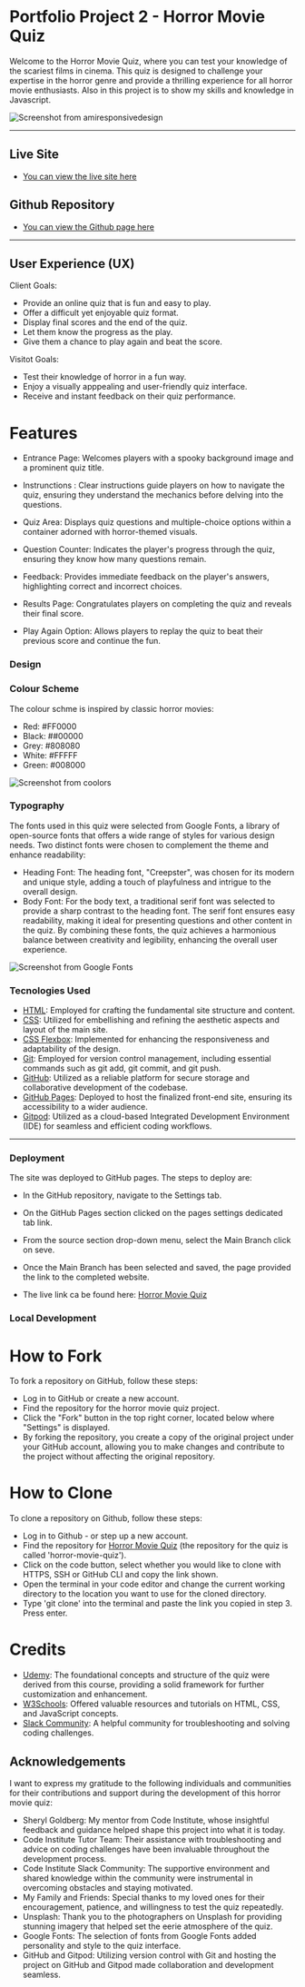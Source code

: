 # Portfolio Project 2 - Horror Movie Quiz

Welcome to the Horror Movie Quiz, where you can test your knowledge of the scariest films in cinema. This quiz is designed to challenge your expertise in the horror genre and provide a thrilling experience for all horror movie enthusiasts. Also in this project is to show my skills and knowledge in Javascript.

![Screenshot from amiresponsivedesign](docs/im-responsive.png)

---

## Live Site

- [You can view the live site here](https://miguelmurillog.github.io/horror-movie-quiz/)

## Github Repository

- [You can view the Github page here](https://github.com/MiguelMurilloG/horror-movie-quiz)

---

## User Experience (UX)

Client Goals:

- Provide an online quiz that is fun and easy to play.
- Offer a difficult yet enjoyable quiz format.
- Display final scores and the end of the quiz.
- Let them know the progress as the play.
- Give them a chance to play again and beat the score.

Visitot Goals:

- Test their knowledge of horror in a fun way.
- Enjoy a visually apppealing and user-friendly quiz interface.
- Receive and instant feedback on their quiz performance.


# Features 

- Entrance Page: Welcomes players with a spooky background image and a prominent quiz title.

- Instrunctions : Clear instructions guide players on how to navigate the quiz, ensuring they understand the mechanics before delving into the questions.
- Quiz Area: Displays quiz questions and multiple-choice options within a container adorned with horror-themed visuals.
- Question Counter: Indicates the player's progress through the quiz, ensuring they know how many questions remain.
- Feedback: Provides immediate feedback on the player's answers, highlighting correct and incorrect choices.
- Results Page: Congratulates players on completing the quiz and reveals their final score.
- Play Again Option: Allows players to replay the quiz to beat their previous score and continue the fun.

### Design

### Colour Scheme

The colour schme is inspired by classic horror movies:

- Red: #FF0000
- Black: ##00000
- Grey: #808080
- White: #FFFFF
- Green: #008000

![Screenshot from coolors](docs/colors.png)

### Typography

The fonts used in this quiz were selected from Google Fonts, a library of open-source fonts that offers a wide range of styles for various design needs. Two distinct fonts were chosen to complement the theme and enhance readability:

- Heading Font: The heading font, "Creepster", was chosen for its modern and unique style, adding a touch of playfulness and intrigue to the overall design.
- Body Font: For the body text, a traditional serif font was selected to provide a sharp contrast to the heading font. The serif font ensures easy readability, making it ideal for presenting questions and other content in the quiz.
By combining these fonts, the quiz achieves a harmonious balance between creativity and legibility, enhancing the overall user experience.

![Screenshot from Google Fonts](docs/font.png)

### Tecnologies Used

- [HTML](https://www.w3schools.com/html/default.asp): Employed for crafting the fundamental site structure and content.
- [CSS](https://www.w3schools.com/css/default.asp): Utilized for embellishing and refining the aesthetic aspects and layout of the main site.
- [CSS Flexbox](https://www.w3schools.com/css/css3_flexbox.asp): Implemented for enhancing the responsiveness and adaptability of the design.
- [Git](https://git-scm.com): Employed for version control management, including essential commands such as git add, git commit, and git push.
- [GitHub](https://github.com): Utilized as a reliable platform for secure storage and collaborative development of the codebase.
- [GitHub Pages](https://pages.github.com): Deployed to host the finalized front-end site, ensuring its accessibility to a wider audience.
- [Gitpod](https://gitpod.io/workspaces): Utilized as a cloud-based Integrated Development Environment (IDE) for seamless and efficient coding workflows.

---
### Deployment

The site was deployed to GitHub pages. The steps to deploy are:

- In the GitHub repository, navigate to the Settings tab.
- On the GitHub Pages section clicked on the pages settings dedicated tab link.
- From the source section drop-down menu, select the Main Branch click on seve.
- Once the Main Branch has been selected and saved, the page provided the link to the completed website.

- The live link ca be found here: [Horror Movie Quiz](https://miguelmurillog.github.io/horror-movie-quiz/)


### Local Development


# How to Fork

To fork a repository on GitHub, follow these steps:

- Log in to GitHub or create a new account.
- Find the repository for the horror movie quiz project.
- Click the "Fork" button in the top right corner, located below where "Settings" is displayed.
- By forking the repository, you create a copy of the original project under your GitHub account, allowing you to make changes and contribute to the project without affecting the original repository.

# How to Clone

To clone a repository on Github, follow these steps:

- Log in to Github - or step up a new account.
- Find the repository for [Horror Movie Quiz](https://github.com/MiguelMurilloG/horror-movie-quiz) (the repository for the quiz is called 'horror-movie-quiz').
- Click on the code button, select whether you would like to clone with HTTPS, SSH or GitHub CLI and copy the link shown.
- Open the terminal in your code editor and change the current working directory to the location you want to use for the cloned directory.
- Type 'git clone' into the terminal and paste the link you copied in step 3. Press enter.

# Credits
- [Udemy](https://www.udemy.com/course/build-a-quiz-app-with-html-css-and-javascript/learn/lecture/13685348#content): The foundational concepts and structure of the quiz were derived from this course, providing a solid framework for further customization and enhancement.
- [W3Schools](https://www.w3schools.com):  Offered valuable resources and tutorials on HTML, CSS, and JavaScript concepts.
- [Slack Community](https://slack.com/intl/en-gb/): A helpful community for troubleshooting and solving coding challenges.


## Acknowledgements
I want to express my gratitude to the following individuals and communities for their contributions and support during the development of this horror movie quiz:

- Sheryl Goldberg: My mentor from Code Institute, whose insightful feedback and guidance helped shape this project into what it is today.
- Code Institute Tutor Team: Their assistance with troubleshooting and advice on coding challenges have been invaluable throughout the development process.
- Code Institute Slack Community: The supportive environment and shared knowledge within the community were instrumental in overcoming obstacles and staying motivated.
- My Family and Friends: Special thanks to my loved ones for their encouragement, patience, and willingness to test the quiz repeatedly.
- Unsplash: Thank you to the photographers on Unsplash for providing stunning imagery that helped set the eerie atmosphere of the quiz.
- Google Fonts: The selection of fonts from Google Fonts added personality and style to the quiz interface.
- GitHub and Gitpod: Utilizing version control with Git and hosting the project on GitHub and Gitpod made collaboration and development seamless.